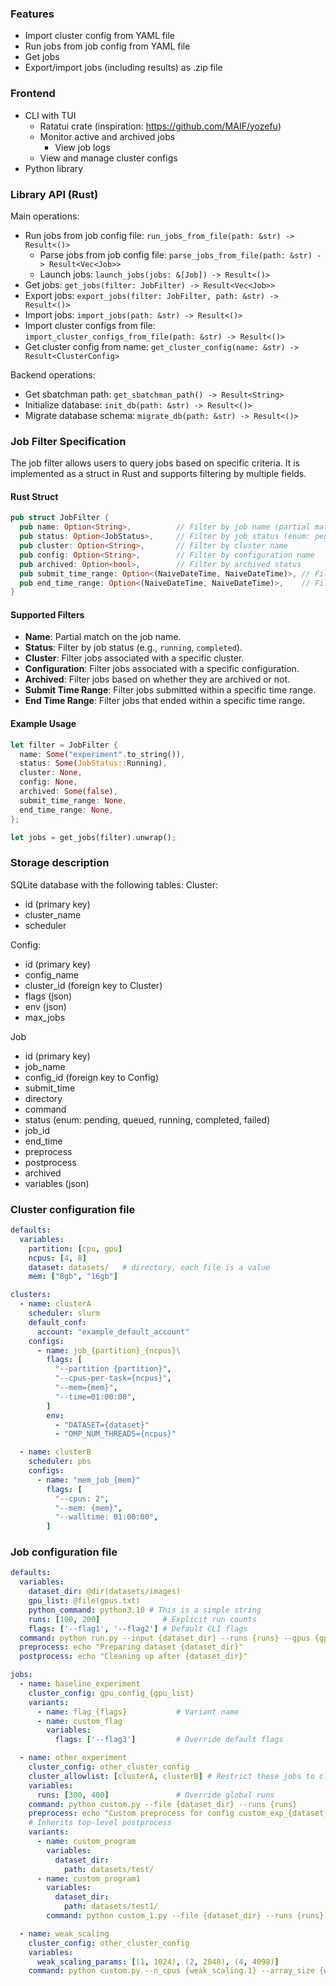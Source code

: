 ### Features
- Import cluster config from YAML file
- Run jobs from job config from YAML file
- Get jobs
- Export/import jobs (including results) as .zip file

### Frontend
- CLI with TUI
  - Ratatui crate
  (inspiration: https://github.com/MAIF/yozefu)
  - Monitor active and archived jobs
    - View job logs
  - View and manage cluster configs
- Python library

### Library API (Rust)
Main operations:
- Run jobs from job config file: `run_jobs_from_file(path: &str) -> Result<()>`
  - Parse jobs from job config file: `parse_jobs_from_file(path: &str) -> Result<Vec<Job>>`
  - Launch jobs: `launch_jobs(jobs: &[Job]) -> Result<()>`
- Get jobs: `get_jobs(filter: JobFilter) -> Result<Vec<Job>>`
- Export jobs: `export_jobs(filter: JobFilter, path: &str) -> Result<()>`
- Import jobs: `import_jobs(path: &str) -> Result<()>`
- Import cluster configs from file: `import_cluster_configs_from_file(path: &str) -> Result<()>`
- Get cluster config from name: `get_cluster_config(name: &str) -> Result<ClusterConfig>`

Backend operations:
- Get sbatchman path: `get_sbatchman_path() -> Result<String>`
- Initialize database: `init_db(path: &str) -> Result<()>`
- Migrate database schema: `migrate_db(path: &str) -> Result<()>`

### Job Filter Specification

The job filter allows users to query jobs based on specific criteria. It is implemented as a struct in Rust and supports filtering by multiple fields.

#### Rust Struct
```rust
pub struct JobFilter {
  pub name: Option<String>,          // Filter by job name (partial match)
  pub status: Option<JobStatus>,     // Filter by job status (enum: pending, queued, running, completed, failed)
  pub cluster: Option<String>,       // Filter by cluster name
  pub config: Option<String>,        // Filter by configuration name
  pub archived: Option<bool>,        // Filter by archived status
  pub submit_time_range: Option<(NaiveDateTime, NaiveDateTime)>, // Filter by submit time range
  pub end_time_range: Option<(NaiveDateTime, NaiveDateTime)>,    // Filter by end time range
}
```

#### Supported Filters
- **Name**: Partial match on the job name.
- **Status**: Filter by job status (e.g., `running`, `completed`).
- **Cluster**: Filter jobs associated with a specific cluster.
- **Configuration**: Filter jobs associated with a specific configuration.
- **Archived**: Filter jobs based on whether they are archived or not.
- **Submit Time Range**: Filter jobs submitted within a specific time range.
- **End Time Range**: Filter jobs that ended within a specific time range.

#### Example Usage
```rust
let filter = JobFilter {
  name: Some("experiment".to_string()),
  status: Some(JobStatus::Running),
  cluster: None,
  config: None,
  archived: Some(false),
  submit_time_range: None,
  end_time_range: None,
};

let jobs = get_jobs(filter).unwrap();
```

### Storage description
SQLite database with the following tables:
Cluster:
- id (primary key)
- cluster_name
- scheduler

Config:
- id (primary key)
- config_name
- cluster_id (foreign key to Cluster)
- flags (json)
- env (json)
- max_jobs

Job
- id (primary key)
- job_name
- config_id (foreign key to Config)
- submit_time
- directory
- command
- status (enum: pending, queued, running, completed, failed)
- job_id
- end_time
- preprocess
- postprocess
- archived
- variables (json)

### Cluster configuration file
```yaml
defaults:
  variables:
    partition: [cpu, gpu]
    ncpus: [4, 8]
    dataset: datasets/   # directory, each file is a value
    mem: ["8gb", "16gb"]

clusters:
  - name: clusterA
    scheduler: slurm
    default_conf:
      account: "example_default_account"
    configs:
      - name: job_{partition}_{ncpus}\
        flags: [
          "--partition {partition}",
          "--cpus-per-task={ncpus}",
          "--mem={mem}",
          "--time=01:00:00",
        ]
        env:
          - "DATASET={dataset}"
          - "OMP_NUM_THREADS={ncpus}"

  - name: clusterB
    scheduler: pbs
    configs:
      - name: "mem_job_{mem}"
        flags: [
          "--cpus: 2",
          "--mem: {mem}",
          "--walltime: 01:00:00",
        ]
```

### Job configuration file
```yaml
defaults:
  variables:
    dataset_dir: @dir(datasets/images)
    gpu_list: @file(gpus.txt)
    python_command: python3.10 # This is a simple string
    runs: [100, 200]              # Explicit run counts
    flags: ['--flag1', '--flag2'] # Default CLI flags
  command: python run.py --input {dataset_dir} --runs {runs} --gpus {gpu_list} {flags}
  preprocess: echo "Preparing dataset {dataset_dir}"
  postprocess: echo "Cleaning up after {dataset_dir}"

jobs:
  - name: baseline_experiment
    cluster_config: gpu_config_{gpu_list}
    variants:
      - name: flag_{flags}           # Variant name
      - name: custom_flag
        variables:
          flags: ['--flag3']         # Override default flags

  - name: other_experiment
    cluster_config: other_cluster_config
    cluster_allowlist: [clusterA, clusterB] # Restrict these jobs to clusters A and B
    variables:
      runs: [300, 400]               # Override global runs
    command: python custom.py --file {dataset_dir} --runs {runs}
    preprocess: echo "Custom preprocess for config custom_exp_{dataset_dir}"
    # Inherits top-level postprocess
    variants:
      - name: custom_program
        variables:
          dataset_dir:
            path: datasets/test/
      - name: custom_program1
        variables:
          dataset_dir:
            path: datasets/test1/
        command: python custom_1.py --file {dataset_dir} --runs {runs}

  - name: weak_scaling
    cluster_config: other_cluster_config
    variables:
      weak_scaling_params: [(1, 1024), (2, 2048), (4, 4098)]
    command: python custom.py --n_cpus {weak_scaling.1} --array_size {weak_scaling.2}
```